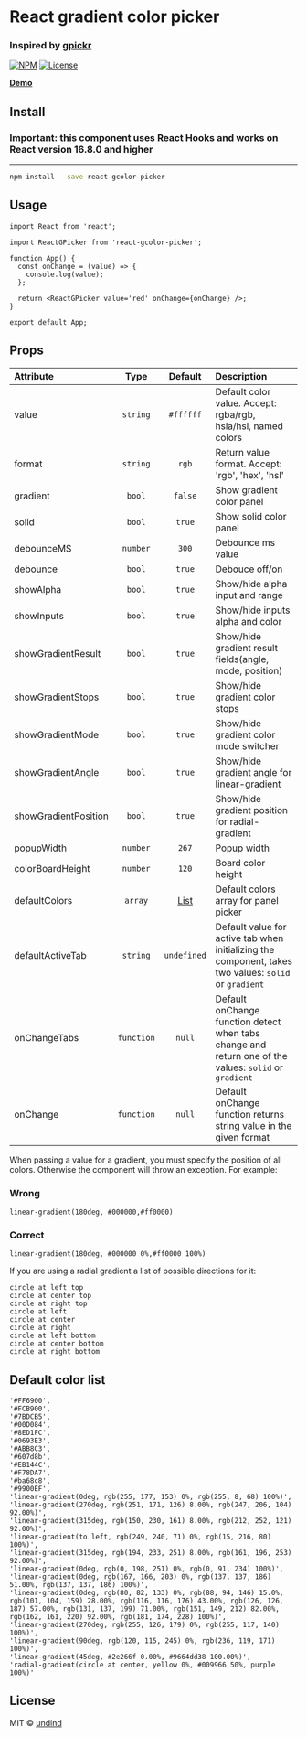 # React gradient color picker

### Inspired by [gpickr](https://github.com/Simonwep/gpickr)

[![NPM](https://img.shields.io/npm/v/react-gcolor-picker.svg)](https://www.npmjs.com/package/react-gcolor-picker) [![License](https://img.shields.io/npm/l/react-gcolor-picker.svg)](https://github.com/undind/react-gcolor-picker/blob/main/LICENSE)

**[Demo](https://undind.github.io/react-gcolor-picker/)**

## Install

### **Important: this component uses React Hooks and works on React version 16.8.0 and higher**

---

```bash
npm install --save react-gcolor-picker
```

## Usage

```tsx
import React from 'react';

import ReactGPicker from 'react-gcolor-picker';

function App() {
  const onChange = (value) => {
    console.log(value);
  };

  return <ReactGPicker value='red' onChange={onChange} />;
}

export default App;
```

## Props

| Attribute            |    Type    |           Default           | Description                                                                                           |
| :------------------- | :--------: | :-------------------------: | :---------------------------------------------------------------------------------------------------- |
| value                |  `string`  |          `#ffffff`          | Default color value. Accept: rgba/rgb, hsla/hsl, named colors                                         |
| format               |  `string`  |            `rgb`            | Return value format. Accept: 'rgb', 'hex', 'hsl'                                                      |
| gradient             |   `bool`   |           `false`           | Show gradient color panel                                                                             |
| solid                |   `bool`   |           `true`            | Show solid color panel                                                                                |
| debounceMS           |  `number`  |            `300`            | Debounce ms value                                                                                     |
| debounce             |   `bool`   |           `true`            | Debouce off/on                                                                                        |
| showAlpha            |   `bool`   |           `true`            | Show/hide alpha input and range                                                                       |
| showInputs           |   `bool`   |           `true`            | Show/hide inputs alpha and color                                                                      |
| showGradientResult   |   `bool`   |           `true`            | Show/hide gradient result fields(angle, mode, position)                                               |
| showGradientStops    |   `bool`   |           `true`            | Show/hide gradient color stops                                                                        |
| showGradientMode     |   `bool`   |           `true`            | Show/hide gradient color mode switcher                                                                |
| showGradientAngle    |   `bool`   |           `true`            | Show/hide gradient angle for linear-gradient                                                          |
| showGradientPosition |   `bool`   |           `true`            | Show/hide gradient position for radial-gradient                                                       |
| popupWidth           |  `number`  |            `267`            | Popup width                                                                                           |
| colorBoardHeight     |  `number`  |            `120`            | Board color height                                                                                    |
| defaultColors        |  `array`   | [List](#default-color-list) | Default colors array for panel picker                                                                 |
| defaultActiveTab     |  `string`  |         `undefined`         | Default value for active tab when initializing the component, takes two values: `solid` or `gradient` |
| onChangeTabs         | `function` |           `null`            | Default onChange function detect when tabs change and return one of the values: `solid` or `gradient` |
| onChange             | `function` |           `null`            | Default onChange function returns string value in the given format                                    |

When passing a value for a gradient, you must specify the position of all colors. Otherwise the component will throw an exception.
For example:

### Wrong

```
linear-gradient(180deg, #000000,#ff0000)
```

### Correct

```
linear-gradient(180deg, #000000 0%,#ff0000 100%)
```

If you are using a radial gradient a list of possible directions for it:

```
circle at left top
circle at center top
circle at right top
circle at left
circle at center
circle at right
circle at left bottom
circle at center bottom
circle at right bottom
```

## Default color list

```
'#FF6900',
'#FCB900',
'#7BDCB5',
'#00D084',
'#8ED1FC',
'#0693E3',
'#ABB8C3',
'#607d8b',
'#EB144C',
'#F78DA7',
'#ba68c8',
'#9900EF',
'linear-gradient(0deg, rgb(255, 177, 153) 0%, rgb(255, 8, 68) 100%)',
'linear-gradient(270deg, rgb(251, 171, 126) 8.00%, rgb(247, 206, 104) 92.00%)',
'linear-gradient(315deg, rgb(150, 230, 161) 8.00%, rgb(212, 252, 121) 92.00%)',
'linear-gradient(to left, rgb(249, 240, 71) 0%, rgb(15, 216, 80) 100%)',
'linear-gradient(315deg, rgb(194, 233, 251) 8.00%, rgb(161, 196, 253) 92.00%)',
'linear-gradient(0deg, rgb(0, 198, 251) 0%, rgb(0, 91, 234) 100%)',
'linear-gradient(0deg, rgb(167, 166, 203) 0%, rgb(137, 137, 186) 51.00%, rgb(137, 137, 186) 100%)',
'linear-gradient(0deg, rgb(80, 82, 133) 0%, rgb(88, 94, 146) 15.0%, rgb(101, 104, 159) 28.00%, rgb(116, 116, 176) 43.00%, rgb(126, 126, 187) 57.00%, rgb(131, 137, 199) 71.00%, rgb(151, 149, 212) 82.00%, rgb(162, 161, 220) 92.00%, rgb(181, 174, 228) 100%)',
'linear-gradient(270deg, rgb(255, 126, 179) 0%, rgb(255, 117, 140) 100%)',
'linear-gradient(90deg, rgb(120, 115, 245) 0%, rgb(236, 119, 171) 100%)',
'linear-gradient(45deg, #2e266f 0.00%, #9664dd38 100.00%)',
'radial-gradient(circle at center, yellow 0%, #009966 50%, purple 100%)'
```

## License

MIT © [undind](https://github.com/undind)

